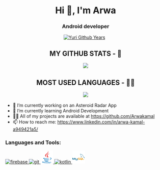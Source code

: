 <h1 align="center">Hi 👋, I'm Arwa</h1>
<h3 align="center">Android developer</h3>
<p align="center">
	<a target="_blank" href="https://github.com/ArwaKamal"><img src="https://komarev.com/ghpvc/?username=ArwaKamal&color=yellow" alt="Yuri Github Years" width="120" /></a>&nbsp;&nbsp;
	
</p>

<h2 align="center"> MY GITHUB STATS - 📣 </h2>

<p align="center">
	<a target="_blank" href="https://github.com/ArwaKamal"><img src="https://github-readme-stats.vercel.app/api?username=ArwaKamal&count_private=true&show_icons=true&theme=radical" width="400" /></a>
</p>

<h2 align="center"> MOST USED LANGUAGES - 👨‍💻 </h2>

<p align="center">
	<a target="_blank" href="https://github.com/ArwaKamal"><img src="https://github-readme-stats.vercel.app/api/top-langs?username=ArwaKamal&theme=radical&layout=compact" width="400" /></a>
</p>


- 🔭 I’m currently working on an Asteroid Radar App
- 🌱 I’m currently learning Android Development
- 👩‍💻 All of my projects are available at https://github.com/Arwakamal
- 📫 How to reach me: https://www.linkedin.com/in/arwa-kamal-a949421a5/

<h3 align="left">Languages and Tools:</h3>
<p align="left">  <a href="https://firebase.google.com/" target="_blank" rel="noreferrer"> <img src="https://www.vectorlogo.zone/logos/firebase/firebase-icon.svg" alt="firebase" width="40" height="40"/> </a> <a href="https://git-scm.com/" target="_blank" rel="noreferrer"> <img src="https://www.vectorlogo.zone/logos/git-scm/git-scm-icon.svg" alt="git" width="40" height="40"/> </a> <a href="https://www.java.com" target="_blank" rel="noreferrer"> <img src="https://raw.githubusercontent.com/devicons/devicon/master/icons/java/java-original.svg" alt="java" width="40" height="40"/> </a> <a href="https://kotlinlang.org" target="_blank" rel="noreferrer"> <img src="https://www.vectorlogo.zone/logos/kotlinlang/kotlinlang-icon.svg" alt="kotlin" width="40" height="40"/> </a> <a href="https://www.mysql.com/" target="_blank" rel="noreferrer"> <img src="https://raw.githubusercontent.com/devicons/devicon/master/icons/mysql/mysql-original-wordmark.svg" alt="mysql" width="40" height="40"/> </a></p>


